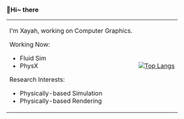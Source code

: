 ### 👋Hi~ there

<table border="0">
<tr>
<td>

I'm Xayah, working on Computer Graphics.

Working Now:

- Fluid Sim
- PhysX

Research Interests:

- Physically-based Simulation
- Physically-based Rendering


</td>
<td>
  
[![Top Langs](https://github-readme-stats.vercel.app/api/top-langs/?username=Xayahp)]()

</td>
</tr>
</table>
